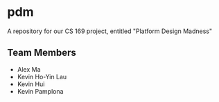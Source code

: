 pdm
===

A repository for our CS 169 project, entitled "Platform Design Madness"


Team Members
------------

* Alex Ma
* Kevin Ho-Yin Lau
* Kevin Hui
* Kevin Pamplona
